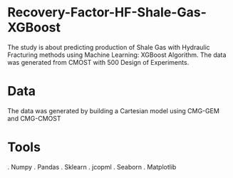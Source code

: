 # Recovery-Factor-HF-Shale-Gas-XGBoost
The study is about predicting production of Shale Gas with Hydraulic Fracturing methods using Machine Learning: XGBoost Algorithm. The data was generated from CMOST with 500 Design of Experiments.

# Data
The data was generated by building a Cartesian model using CMG-GEM and CMG-CMOST

# Tools
. Numpy
. Pandas
. Sklearn
. jcopml
. Seaborn
. Matplotlib
